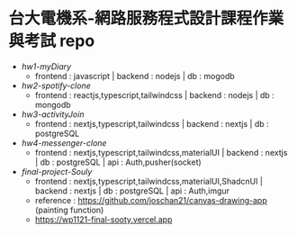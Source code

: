 # 台大電機系-網路服務程式設計課程作業與考試 repo

- *hw1-myDiary*
  - frontend : javascript | backend : nodejs | db : mogodb
- *hw2-spotify-clone*
  - frontend : reactjs,typescript,tailwindcss | backend : nodejs | db : mongodb
- *hw3-activityJoin*
  - frontend : nextjs,typescript,tailwindcss | backend : nextjs | db : postgreSQL
- *hw4-messenger-clone*
  - frontend : nextjs,typescript,tailwindcss,materialUI | backend : nextjs | db : postgreSQL | api : Auth,pusher(socket)
- *final-project-Souly*
  - frontend : nextjs,typescript,tailwindcss,materialUI,ShadcnUI | backend : nextjs | db : postgreSQL | api : Auth,imgur
  - reference : https://github.com/joschan21/canvas-drawing-app (painting function)
  - https://wp1121-final-sooty.vercel.app
